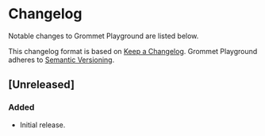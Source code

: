 # Changelog

Notable changes to Grommet Playground are listed below.

This changelog format is based on [Keep a Changelog](http://keepachangelog.com/en/1.0.0/). Grommet Playground adheres to [Semantic Versioning](http://semver.org/spec/v2.0.0.html).

## [Unreleased]

### Added

- Initial release.

